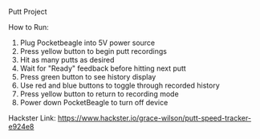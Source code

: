 Putt Project

How to Run: 
1. Plug Pocketbeagle into 5V power source
2. Press yellow button to begin putt recordings
3. Hit as many putts as desired
4. Wait for "Ready" feedback before hitting next putt
5. Press green button to see history display
6. Use red and blue buttons to toggle through recorded history
7. Press yellow button to return to recording mode
8. Power down PocketBeagle to turn off device

Hackster Link: https://www.hackster.io/grace-wilson/putt-speed-tracker-e924e8
